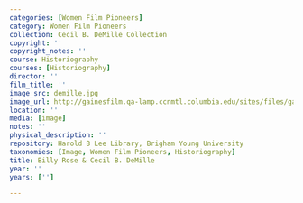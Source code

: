 ```yaml
---
categories: [Women Film Pioneers]
category: Women Film Pioneers
collection: Cecil B. DeMille Collection
copyright: ''
copyright_notes: ''
course: Historiography
courses: [Historiography]
director: ''
film_title: ''
image_src: demille.jpg
image_url: http://gainesfilm.qa-lamp.ccnmtl.columbia.edu/sites/files/gainesfilm/images/demille.jpg
location: ''
media: [image]
notes: ''
physical_description: ''
repository: Harold B Lee Library, Brigham Young University
taxonomies: [Image, Women Film Pioneers, Historiography]
title: Billy Rose & Cecil B. DeMille
year: ''
years: ['']

---
```

